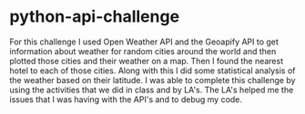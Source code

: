 # python-api-challenge
For this challenge I used Open Weather API and the Geoapify API to get information about weather for random cities around the world and then plotted those cities and their weather on a map. Then I found the nearest hotel to each of those cities. Along with this I did some statistical analysis of the weather based on their latitude. 
I was able to complete this challenge by using the activities that we did in class and by LA's. The LA's helped me the issues that I was having with the API's and to debug my code. 

